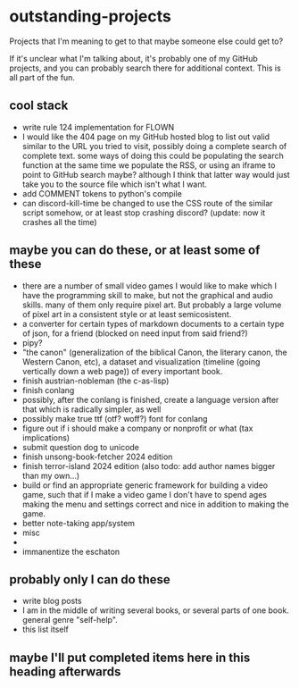 # outstanding-projects
Projects that I'm meaning to get to that maybe someone else could get to?

If it's unclear what I'm talking about, it's probably one of my GitHub projects, and you can probably search there for additional context. This is all part of the fun.

## cool stack
- write rule 124 implementation for FLOWN
- I would like the 404 page on my GitHub hosted blog to list out valid similar to the URL you tried to visit, possibly doing a complete search of complete text. some ways of doing this could be populating the search function at the same time we populate the RSS, or using an iframe to point to GitHub search maybe? although I think that latter way would just take you to the source file which isn't what I want.
- add COMMENT tokens to python's compile
- can discord-kill-time be changed to use the CSS route of the similar script somehow, or at least stop crashing discord? (update: now it crashes all the time)

## maybe you can do these, or at least some of these
- there are a number of small video games I would like to make which I have the programming skill to make, but not the graphical and audio skills. many of them only require pixel art. But probably a large volume of pixel art in a consistent style or at least semicosistent.
- a converter for certain types of markdown documents to a certain type of json, for a friend (blocked on need input from said friend?)
- pipy?
- "the canon" (generalization of the biblical Canon, the literary canon, the Western Canon, etc), a dataset and visualization (timeline (going vertically down a web page)) of every important book.
- finish austrian-nobleman (the c-as-lisp)
- finish conlang
- possibly, after the conlang is finished, create a language version after that which is radically simpler, as well
- possibly make true ttf (otf? woff?) font for conlang
- figure out if i should make a company or nonprofit or what (tax implications)
- submit question dog to unicode
- finish unsong-book-fetcher 2024 edition
- finish terror-island 2024 edition (also todo: add author names bigger than my own...)
- build or find an appropriate generic framework for building a video game, such that if I make a video game I don't have to spend ages making the menu and settings correct and nice in addition to making the game.
- better note-taking app/system
- misc
- 
- immanentize the eschaton
## probably only I can do these
- write blog posts
- I am in the middle of writing several books, or several parts of one book. general genre "self-help".
- this list itself

## maybe I'll put completed items here in this heading afterwards 
